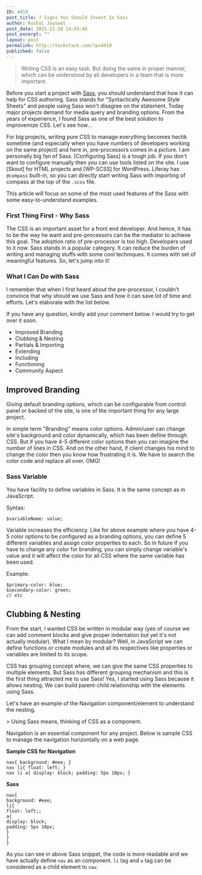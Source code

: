 ```yaml
---
ID: 4419
post_title: 7 Signs You Should Invest In Sass
author: Kushal Jayswal
post_date: 2015-11-28 14:59:46
post_excerpt: ""
layout: post
permalink: http://teckstack.com/?p=4419
published: false
---
```

<blockquote>Writing CSS is an easy task. But doing the same in proper manner, which can be understood by all developers in a team that is more important.</blockquote>
Before you start a project with <a href="http://sass-lang.com/" target="_blank">Sass</a>, you should understand that how it can help for CSS authoring. Sass stands for "Syntactically Awesome Style Sheets" and people using Sass won't disagree on the statement. Today major projects demand for media query and branding options. From the years of experience, I found Sass as one of the best solution to improvemize CSS. Let's see how...

For big projects, writing pure CSS to manage everything becomes hectik sometime (and especially when you have numbers of developers working on the same project) and here in, pre-processors comes in a picture. I am personally big fan of Sass. [Configuring Sass] is a tough job. If you don't want to configure manually then you can use tools listed on the site. I use [Skout] for HTML projects and [WP-SCSS] for WordPress. Liferay has `@compass` built-in, so you can directly start writing Sass with importing of compass at the top of the `.scss` file.

This article will focus on some of the most used features of the Sass with some easy-to-understand examples.

### First Thing First - Why Sass
The CSS is an important asset for a front end developer. And hence, It has to be the way he want and pre-processors can be the mediator to achieve this goal. The adoption ratio of pre-processor is too high. Developers used to it now. Sass stands in a popular category. It can reduce the burden of writing and managing stuffs with some cool techniques. It comes with set of meaningful features. So, let's jump into it!

### What I Can Do with Sass
I remember that when I first heard about the pre-processor, I couldn't convince that why should we use Sass and how it can save lot of time and efforts. Let's elaborate with the list below.

If you have any question, kindly add your comment below. I would try to get over it soon.

- Improved Branding
- Clubbing &amp; Nesting
- Partials &amp; Importing
- Extending
- Including
- Functioning
- Community Aspect

## Improved Branding
Giving default branding options, which can be configurable from control panel or backed of the site, is one of the important thing for any large project.

In simple term "Branding" means color options. Admin/user can change site's background and color dynamically, which has been define through CSS. But if you have 4-5 different color options then you can imagine the number of lines in CSS. And on the other hand, if client changes his mind to change the color then you know how frustrating it is. We have to search the color code and replace all over. OMG!

### Sass Variable
You have facility to define variables in Sass. It is the same concept as in JavaScript.

Syntax:
```
$variableName: value;
```
Variable increases the efficiency. Like for above example where you have 4-5 color options to be configured as a branding options, you can define 5 different variables and assign color properties to each. So in future if you have to change any color for branding, you can simply change variable's value and it will affect the color for all CSS where the same variable has been used.

Example:
```
$primary-color: blue;
$secondary-color: green;
// etc
```

## Clubbing &amp; Nesting
From the start, I wanted CSS be written in modular way (yes of course we can add comment blocks and give proper indentation but yet it's not actually modular). What I mean by modular? Well, in JavaScript we can define functions or create modules and all its respectives like properties or variables are limited to its scope.

CSS has grouping concept where, we can give the same CSS properties to multiple elements. But Sass has different grouping mechanism and this is the first thing attracted me to use Sass! Yes, I started using Sass because it allows nesting. We can build parent-child relationship with the elements using Sass.

Let's have an example of the Navigation component/element to understand the nesting.

&gt; Using Sass means, thinking of CSS as a component.

Navigation is an essential component for any project. Below is sample CSS to manage the navigation horizontally on a web page.

**Sample CSS for Navigation**
```
nav{ background: #eee; }
nav li{ float: left; }
nav li a{ display: block; padding: 5px 10px; }
```
**Sass**
```
nav{
background: #eee;
li{
float: left;;
a{
display: block;
padding: 5px 10px;
}
}
}
```
As you can see in above Sass snippet, the code is more readable and we have actually define `nav` as an component. `li` tag and `a` tag can be considered as a child element to `nav`.